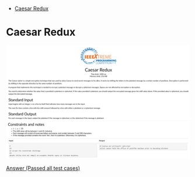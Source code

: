 - [Caesar Redux](#Caesar-Redux)


# Caesar Redux

![Alt text](Images/Caesar%20Redux%201.png)
![Alt text](Images/Caesar%20Redux%202.png)

[Answer (Passed all test cases)](Codes/caesarredux.py)